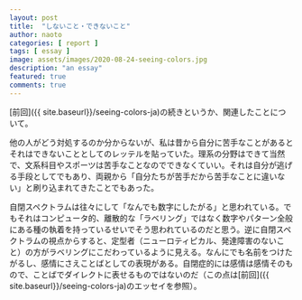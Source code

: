 ```yaml
---
layout: post
title:  "しないこと・できないこと"
author: naoto
categories: [ report ]
tags: [ essay ]
image: assets/images/2020-08-24-seeing-colors.jpg
description: "an essay"
featured: true
comments: true
---
```


[前回]({{ site.baseurl}}/seeing-colors-ja)の続きというか、関連したことについて。

他の人がどう対処するのか分からないが、私は昔から自分に苦手なことがあるとそれはできないこととしてのレッテルを貼っていた。理系の分野はできて当然で、文系科目やスポーツは苦手なことなのでできなくていい。それは自分が逃げる手段としてでもあり、両親から「自分たちが苦手だから苦手なことに違いない」と刷り込まれてきたことでもあった。

自閉スペクトラムは往々にして「なんでも数字にしたがる」と思われている。でもそれはコンピュータ的、離散的な「ラベリング」ではなく数字やパターン全般にある種の執着を持っているせいでそう思われているのだと思う。逆に自閉スペクトラムの視点からすると、定型者（ニューロティピカル、発達障害のないこと）の方がラベリングにこだわっているように見える。なんにでも名前をつけたがるし、感情にさえことばとしての表現がある。自閉症的には感情は感情そのもので、ことばでダイレクトに表せるものではないのだ（この点は[前回]({{ site.baseurl}}/seeing-colors-ja)のエッセイを参照）。
